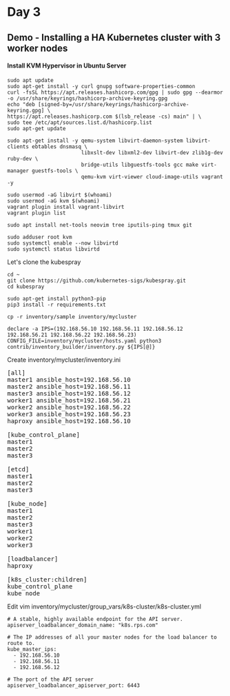 # Day 3

## Demo - Installing a HA Kubernetes cluster with 3 worker nodes

#### Install KVM Hypervisor in Ubuntu Server
```
sudo apt update
sudo apt-get install -y curl gnupg software-properties-common
curl -fsSL https://apt.releases.hashicorp.com/gpg | sudo gpg --dearmor -o /usr/share/keyrings/hashicorp-archive-keyring.gpg
echo "deb [signed-by=/usr/share/keyrings/hashicorp-archive-keyring.gpg] \
https://apt.releases.hashicorp.com $(lsb_release -cs) main" | \
sudo tee /etc/apt/sources.list.d/hashicorp.list
sudo apt-get update

sudo apt-get install -y qemu-system libvirt-daemon-system libvirt-clients ebtables dnsmasq \
                        libxslt-dev libxml2-dev libvirt-dev zlib1g-dev ruby-dev \
                        bridge-utils libguestfs-tools gcc make virt-manager guestfs-tools \
                        qemu-kvm virt-viewer cloud-image-utils vagrant -y

sudo usermod -aG libvirt $(whoami)
sudo usermod -aG kvm $(whoami)     
vagrant plugin install vagrant-libvirt
vagrant plugin list

sudo apt install net-tools neovim tree iputils-ping tmux git

sudo adduser root kvm
sudo systemctl enable --now libvirtd
sudo systemctl status libvirtd
```

Let's clone the kubespray

```
cd ~
git clone https://github.com/kubernetes-sigs/kubespray.git
cd kubespray

sudo apt-get install python3-pip
pip3 install -r requirements.txt

cp -r inventory/sample inventory/mycluster

declare -a IPS=(192.168.56.10 192.168.56.11 192.168.56.12 192.168.56.21 192.168.56.22 192.168.56.23)
CONFIG_FILE=inventory/mycluster/hosts.yaml python3 contrib/inventory_builder/inventory.py ${IPS[@]}
```

Create inventory/mycluster/inventory.ini
<pre>
[all]
master1 ansible_host=192.168.56.10
master2 ansible_host=192.168.56.11
master3 ansible_host=192.168.56.12
worker1 ansible_host=192.168.56.21
worker2 ansible_host=192.168.56.22
worker3 ansible_host=192.168.56.23
haproxy ansible_host=192.168.56.10
  
[kube_control_plane]
master1
master2
master3

[etcd]
master1
master2
master3

[kube_node]
master1
master2
master3
worker1
worker2
worker3

[loadbalancer]
haproxy    
  
[k8s_cluster:children]
kube_control_plane
kube_node
</pre>

Edit vim inventory/mycluster/group_vars/k8s-cluster/k8s-cluster.yml
```
# A stable, highly available endpoint for the API server.
apiserver_loadbalancer_domain_name: "k8s.rps.com"

# The IP addresses of all your master nodes for the load balancer to route to.
kube_master_ips:
  - 192.168.56.10
  - 192.168.56.11
  - 192.168.56.12

# The port of the API server
apiserver_loadbalancer_apiserver_port: 6443
```
